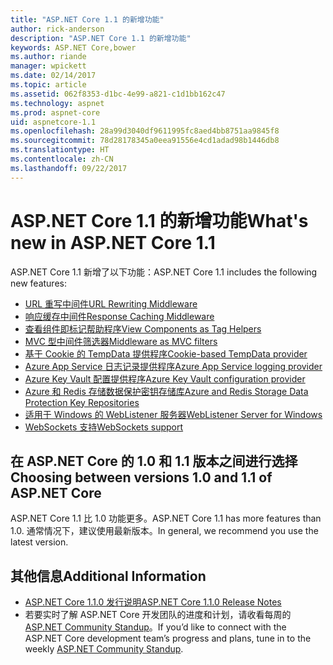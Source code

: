 ```yaml
---
title: "ASP.NET Core 1.1 的新增功能"
author: rick-anderson
description: "ASP.NET Core 1.1 的新增功能"
keywords: ASP.NET Core,bower
ms.author: riande
manager: wpickett
ms.date: 02/14/2017
ms.topic: article
ms.assetid: 062f8353-d1bc-4e99-a821-c1d1bb162c47
ms.technology: aspnet
ms.prod: aspnet-core
uid: aspnetcore-1.1
ms.openlocfilehash: 28a99d3040df9611995fc8aed4bb8751aa9845f8
ms.sourcegitcommit: 78d28178345a0eea91556e4cd1adad98b1446db8
ms.translationtype: HT
ms.contentlocale: zh-CN
ms.lasthandoff: 09/22/2017
---
```

# <a name="whats-new-in-aspnet-core-11"></a><span data-ttu-id="9cc38-104">ASP.NET Core 1.1 的新增功能</span><span class="sxs-lookup"><span data-stu-id="9cc38-104">What's new in ASP.NET Core 1.1</span></span>

<span data-ttu-id="9cc38-105">ASP.NET Core 1.1 新增了以下功能：</span><span class="sxs-lookup"><span data-stu-id="9cc38-105">ASP.NET Core 1.1 includes the following new features:</span></span>

- [<span data-ttu-id="9cc38-106">URL 重写中间件</span><span class="sxs-lookup"><span data-stu-id="9cc38-106">URL Rewriting Middleware</span></span>](xref:fundamentals/url-rewriting)
- [<span data-ttu-id="9cc38-107">响应缓存中间件</span><span class="sxs-lookup"><span data-stu-id="9cc38-107">Response Caching Middleware</span></span>](xref:performance/caching/middleware)
- [<span data-ttu-id="9cc38-108">查看组件即标记帮助程序</span><span class="sxs-lookup"><span data-stu-id="9cc38-108">View Components as Tag Helpers</span></span>](xref:mvc/views/view-components#invoking-a-view-component-as-a-tag-helper)
- [<span data-ttu-id="9cc38-109">MVC 型中间件筛选器</span><span class="sxs-lookup"><span data-stu-id="9cc38-109">Middleware as MVC filters</span></span>](xref:mvc/controllers/filters#using-middleware-in-the-filter-pipeline)
- [<span data-ttu-id="9cc38-110">基于 Cookie 的 TempData 提供程序</span><span class="sxs-lookup"><span data-stu-id="9cc38-110">Cookie-based TempData provider</span></span>](xref:fundamentals/app-state#cookie-based-tempdata-provider )
- [<span data-ttu-id="9cc38-111">Azure App Service 日志记录提供程序</span><span class="sxs-lookup"><span data-stu-id="9cc38-111">Azure App Service logging provider</span></span>](xref:fundamentals/logging#appservice)
- [<span data-ttu-id="9cc38-112">Azure Key Vault 配置提供程序</span><span class="sxs-lookup"><span data-stu-id="9cc38-112">Azure Key Vault configuration provider</span></span>](xref:security/key-vault-configuration)
- [<span data-ttu-id="9cc38-113">Azure 和 Redis 存储数据保护密钥存储库</span><span class="sxs-lookup"><span data-stu-id="9cc38-113">Azure and Redis Storage Data Protection Key Repositories</span></span>](xref:security/data-protection/implementation/key-storage-providers#azure-and-redis)
- [<span data-ttu-id="9cc38-114">适用于 Windows 的 WebListener 服务器</span><span class="sxs-lookup"><span data-stu-id="9cc38-114">WebListener Server for Windows</span></span>](xref:fundamentals/servers/weblistener)
- [<span data-ttu-id="9cc38-115">WebSockets 支持</span><span class="sxs-lookup"><span data-stu-id="9cc38-115">WebSockets support</span></span>](xref:fundamentals/websockets)

## <a name="choosing-between-versions-10-and-11-of-aspnet-core"></a><span data-ttu-id="9cc38-116">在 ASP.NET Core 的 1.0 和 1.1 版本之间进行选择</span><span class="sxs-lookup"><span data-stu-id="9cc38-116">Choosing between versions 1.0 and 1.1 of ASP.NET Core</span></span>

<span data-ttu-id="9cc38-117">ASP.NET Core 1.1 比 1.0 功能更多。</span><span class="sxs-lookup"><span data-stu-id="9cc38-117">ASP.NET Core 1.1 has more features than 1.0.</span></span> <span data-ttu-id="9cc38-118">通常情况下，建议使用最新版本。</span><span class="sxs-lookup"><span data-stu-id="9cc38-118">In general, we recommend you use the latest version.</span></span>

## <a name="additional-information"></a><span data-ttu-id="9cc38-119">其他信息</span><span class="sxs-lookup"><span data-stu-id="9cc38-119">Additional Information</span></span>

- [<span data-ttu-id="9cc38-120">ASP.NET Core 1.1.0 发行说明</span><span class="sxs-lookup"><span data-stu-id="9cc38-120">ASP.NET Core 1.1.0 Release Notes</span></span>](https://github.com/aspnet/Home/releases/tag/1.1.0)
- <span data-ttu-id="9cc38-121">若要实时了解 ASP.NET Core 开发团队的进度和计划，请收看每周的 [ASP.NET Community Standup](https://live.asp.net/)。</span><span class="sxs-lookup"><span data-stu-id="9cc38-121">If you’d like to connect with the ASP.NET Core development team’s progress and plans, tune in to the weekly [ASP.NET Community Standup](https://live.asp.net/).</span></span>
